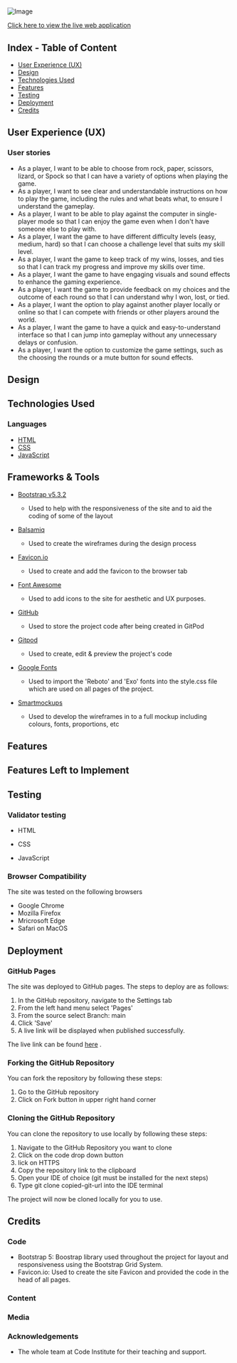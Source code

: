 # <p style="text-align: center;"></p>

![Image]()


[Click here to view the live web application]()



## Index - Table of Content

- [User Experience (UX)](#user-experience-ux)
- [Design](#design)
- [Technologies Used](#technologies-used)
- [Features](#features)
- [Testing](#testing)
- [Deployment](#deployment)
- [Credits](#credits)

## User Experience (UX)



### User stories 

- As a player, I want to be able to choose from rock, paper, scissors, lizard, or Spock so that I can have a variety of options when playing the game.
- As a player, I want to see clear and understandable instructions on how to play the game, including the rules and what beats what, to ensure I understand the gameplay.
- As a player, I want to be able to play against the computer in single-player mode so that I can enjoy the game even when I don't have someone else to play with.
- As a player, I want the game to have different difficulty levels (easy, medium, hard) so that I can choose a challenge level that suits my skill level.
- As a player, I want the game to keep track of my wins, losses, and ties so that I can track my progress and improve my skills over time.
- As a player, I want the game to have engaging visuals and sound effects to enhance the gaming experience.
- As a player, I want the game to provide feedback on my choices and the outcome of each round so that I can understand why I won, lost, or tied.
- As a player, I want the option to play against another player locally or online so that I can compete with friends or other players around the world.
- As a player, I want the game to have a quick and easy-to-understand interface so that I can jump into gameplay without any unnecessary delays or confusion.
- As a player, I want the option to customize the game settings, such as the choosing the rounds or a mute button for sound effects.


## Design

## Technologies Used

### Languages

- [HTML](https://en.wikipedia.org/wiki/HTML5)
- [CSS](https://en.wikipedia.org/wiki/CSS)
- [JavaScript](https://en.wikipedia.org/wiki/JavaScript)

## Frameworks & Tools

- [Bootstrap v5.3.2](https://getbootstrap.com/)
   - Used to help with the responsiveness of the site and to aid the coding of some of the layout

- [Balsamiq](https://balsamiq.com/)
   - Used to create the wireframes during the design process

- [Favicon.io](https://favicon.io/)
   - Used to create and add the favicon to the browser tab

- [Font Awesome](https://fontawesome.com/)
   - Used to add icons to the site for aesthetic and UX purposes.

- [GitHub](https://github.com/)
   - Used to store the project code after being created in GitPod 

- [Gitpod](https://www.gitpod.io/)
   - Used to create, edit & preview the project's code

- [Google Fonts](https://fonts.google.com/)
   - Used to import the 'Reboto' and 'Exo' fonts into the style.css file which are used on all pages of the project.

- [Smartmockups](https://smartmockups.com/)
   - Used to develop the wireframes in to a full mockup including colours, fonts, proportions, etc
  


## Features

## Features Left to Implement



## Testing

### Validator testing

- HTML
     
- CSS

- JavaScript
     
### Browser Compatibility

The site was tested on the following browsers

- Google Chrome
- Mozilla Firefox
- Mricrosoft Edge
- Safari on MacOS 


## Deployment 

### GitHub Pages

The site was deployed to GitHub pages. The steps to deploy are as follows: 

1. In the GitHub repository, navigate to the Settings tab
2. From the left hand menu select 'Pages'
3. From the source select Branch: main
4. Click 'Save'
5. A live link will be displayed when published successfully.

The live link can be found [here]() .

### Forking the GitHub Repository

You can fork the repository by following these steps:

1. Go to the GitHub repository
2. Click on Fork button in upper right hand corner

### Cloning the GitHub Repository

You can clone the repository to use locally by following these steps:

1. Navigate to the GitHub Repository you want to clone
2. Click on the code drop down button
3. lick on HTTPS
4. Copy the repository link to the clipboard
5. Open your IDE of choice (git must be installed for the next steps)
6. Type git clone copied-git-url into the IDE terminal

The project will now be cloned locally for you to use.

## Credits

### Code

- Bootstrap 5: Boostrap library used throughout the project for layout and responsiveness using the Bootstrap Grid System.
- Favicon.io: Used to create the site Favicon and provided the code in the head of all pages.

### Content



### Media




### Acknowledgements

- The whole team at Code Institute for their teaching and support.
